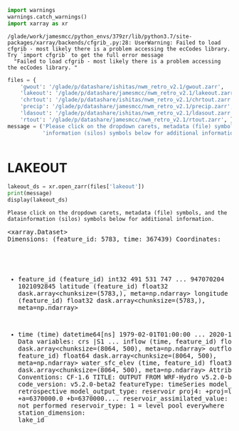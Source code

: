 ```python
import warnings
warnings.catch_warnings()
import xarray as xr
```

    /glade/work/jamesmcc/python_envs/379zr/lib/python3.7/site-packages/xarray/backends/cfgrib_.py:28: UserWarning: Failed to load cfgrib - most likely there is a problem accessing the ecCodes library. Try `import cfgrib` to get the full error message
      "Failed to load cfgrib - most likely there is a problem accessing the ecCodes library. "



```python
files = {
    'gwout': '/glade/p/datashare/ishitas/nwm_retro_v2.1/gwout.zarr',
    'lakeout': '/glade/p/datashare/jamesmcc/nwm_retro_v2.1/lakeout.zarr',
    'chrtout': '/glade/p/datashare/ishitas/nwm_retro_v2.1/chrtout.zarr',
    'precip': '/glade/p/datashare/jamesmcc/nwm_retro_v2.1/precip.zarr',
    'ldasout': '/glade/p/datashare/ishitas/nwm_retro_v2.1/ldasout.zarr',
    'rtout': '/glade/p/datashare/jamesmcc/nwm_retro_v2.1/rtout.zarr', }
message = ('Please click on the dropdown carets, metadata (file) symbols, and the data' 
           'information (silos) symbols below for additional information.')
```


```python

```

# LAKEOUT



```python
lakeout_ds = xr.open_zarr(files['lakeout'])
print(message)
display(lakeout_ds)
```

    Please click on the dropdown carets, metadata (file) symbols, and the datainformation (silos) symbols below for additional information.



<div><svg style="position: absolute; width: 0; height: 0; overflow: hidden">
<defs>
<symbol id="icon-database" viewBox="0 0 32 32">
<path d="M16 0c-8.837 0-16 2.239-16 5v4c0 2.761 7.163 5 16 5s16-2.239 16-5v-4c0-2.761-7.163-5-16-5z"></path>
<path d="M16 17c-8.837 0-16-2.239-16-5v6c0 2.761 7.163 5 16 5s16-2.239 16-5v-6c0 2.761-7.163 5-16 5z"></path>
<path d="M16 26c-8.837 0-16-2.239-16-5v6c0 2.761 7.163 5 16 5s16-2.239 16-5v-6c0 2.761-7.163 5-16 5z"></path>
</symbol>
<symbol id="icon-file-text2" viewBox="0 0 32 32">
<path d="M28.681 7.159c-0.694-0.947-1.662-2.053-2.724-3.116s-2.169-2.030-3.116-2.724c-1.612-1.182-2.393-1.319-2.841-1.319h-15.5c-1.378 0-2.5 1.121-2.5 2.5v27c0 1.378 1.122 2.5 2.5 2.5h23c1.378 0 2.5-1.122 2.5-2.5v-19.5c0-0.448-0.137-1.23-1.319-2.841zM24.543 5.457c0.959 0.959 1.712 1.825 2.268 2.543h-4.811v-4.811c0.718 0.556 1.584 1.309 2.543 2.268zM28 29.5c0 0.271-0.229 0.5-0.5 0.5h-23c-0.271 0-0.5-0.229-0.5-0.5v-27c0-0.271 0.229-0.5 0.5-0.5 0 0 15.499-0 15.5 0v7c0 0.552 0.448 1 1 1h7v19.5z"></path>
<path d="M23 26h-14c-0.552 0-1-0.448-1-1s0.448-1 1-1h14c0.552 0 1 0.448 1 1s-0.448 1-1 1z"></path>
<path d="M23 22h-14c-0.552 0-1-0.448-1-1s0.448-1 1-1h14c0.552 0 1 0.448 1 1s-0.448 1-1 1z"></path>
<path d="M23 18h-14c-0.552 0-1-0.448-1-1s0.448-1 1-1h14c0.552 0 1 0.448 1 1s-0.448 1-1 1z"></path>
</symbol>
</defs>
</svg>
<style>/* CSS stylesheet for displaying xarray objects in jupyterlab.
 *
 */

:root {
  --xr-font-color0: var(--jp-content-font-color0, rgba(0, 0, 0, 1));
  --xr-font-color2: var(--jp-content-font-color2, rgba(0, 0, 0, 0.54));
  --xr-font-color3: var(--jp-content-font-color3, rgba(0, 0, 0, 0.38));
  --xr-border-color: var(--jp-border-color2, #e0e0e0);
  --xr-disabled-color: var(--jp-layout-color3, #bdbdbd);
  --xr-background-color: var(--jp-layout-color0, white);
  --xr-background-color-row-even: var(--jp-layout-color1, white);
  --xr-background-color-row-odd: var(--jp-layout-color2, #eeeeee);
}

html[theme=dark],
body.vscode-dark {
  --xr-font-color0: rgba(255, 255, 255, 1);
  --xr-font-color2: rgba(255, 255, 255, 0.54);
  --xr-font-color3: rgba(255, 255, 255, 0.38);
  --xr-border-color: #1F1F1F;
  --xr-disabled-color: #515151;
  --xr-background-color: #111111;
  --xr-background-color-row-even: #111111;
  --xr-background-color-row-odd: #313131;
}

.xr-wrap {
  display: block;
  min-width: 300px;
  max-width: 700px;
}

.xr-text-repr-fallback {
  /* fallback to plain text repr when CSS is not injected (untrusted notebook) */
  display: none;
}

.xr-header {
  padding-top: 6px;
  padding-bottom: 6px;
  margin-bottom: 4px;
  border-bottom: solid 1px var(--xr-border-color);
}

.xr-header > div,
.xr-header > ul {
  display: inline;
  margin-top: 0;
  margin-bottom: 0;
}

.xr-obj-type,
.xr-array-name {
  margin-left: 2px;
  margin-right: 10px;
}

.xr-obj-type {
  color: var(--xr-font-color2);
}

.xr-sections {
  padding-left: 0 !important;
  display: grid;
  grid-template-columns: 150px auto auto 1fr 20px 20px;
}

.xr-section-item {
  display: contents;
}

.xr-section-item input {
  display: none;
}

.xr-section-item input + label {
  color: var(--xr-disabled-color);
}

.xr-section-item input:enabled + label {
  cursor: pointer;
  color: var(--xr-font-color2);
}

.xr-section-item input:enabled + label:hover {
  color: var(--xr-font-color0);
}

.xr-section-summary {
  grid-column: 1;
  color: var(--xr-font-color2);
  font-weight: 500;
}

.xr-section-summary > span {
  display: inline-block;
  padding-left: 0.5em;
}

.xr-section-summary-in:disabled + label {
  color: var(--xr-font-color2);
}

.xr-section-summary-in + label:before {
  display: inline-block;
  content: '►';
  font-size: 11px;
  width: 15px;
  text-align: center;
}

.xr-section-summary-in:disabled + label:before {
  color: var(--xr-disabled-color);
}

.xr-section-summary-in:checked + label:before {
  content: '▼';
}

.xr-section-summary-in:checked + label > span {
  display: none;
}

.xr-section-summary,
.xr-section-inline-details {
  padding-top: 4px;
  padding-bottom: 4px;
}

.xr-section-inline-details {
  grid-column: 2 / -1;
}

.xr-section-details {
  display: none;
  grid-column: 1 / -1;
  margin-bottom: 5px;
}

.xr-section-summary-in:checked ~ .xr-section-details {
  display: contents;
}

.xr-array-wrap {
  grid-column: 1 / -1;
  display: grid;
  grid-template-columns: 20px auto;
}

.xr-array-wrap > label {
  grid-column: 1;
  vertical-align: top;
}

.xr-preview {
  color: var(--xr-font-color3);
}

.xr-array-preview,
.xr-array-data {
  padding: 0 5px !important;
  grid-column: 2;
}

.xr-array-data,
.xr-array-in:checked ~ .xr-array-preview {
  display: none;
}

.xr-array-in:checked ~ .xr-array-data,
.xr-array-preview {
  display: inline-block;
}

.xr-dim-list {
  display: inline-block !important;
  list-style: none;
  padding: 0 !important;
  margin: 0;
}

.xr-dim-list li {
  display: inline-block;
  padding: 0;
  margin: 0;
}

.xr-dim-list:before {
  content: '(';
}

.xr-dim-list:after {
  content: ')';
}

.xr-dim-list li:not(:last-child):after {
  content: ',';
  padding-right: 5px;
}

.xr-has-index {
  font-weight: bold;
}

.xr-var-list,
.xr-var-item {
  display: contents;
}

.xr-var-item > div,
.xr-var-item label,
.xr-var-item > .xr-var-name span {
  background-color: var(--xr-background-color-row-even);
  margin-bottom: 0;
}

.xr-var-item > .xr-var-name:hover span {
  padding-right: 5px;
}

.xr-var-list > li:nth-child(odd) > div,
.xr-var-list > li:nth-child(odd) > label,
.xr-var-list > li:nth-child(odd) > .xr-var-name span {
  background-color: var(--xr-background-color-row-odd);
}

.xr-var-name {
  grid-column: 1;
}

.xr-var-dims {
  grid-column: 2;
}

.xr-var-dtype {
  grid-column: 3;
  text-align: right;
  color: var(--xr-font-color2);
}

.xr-var-preview {
  grid-column: 4;
}

.xr-var-name,
.xr-var-dims,
.xr-var-dtype,
.xr-preview,
.xr-attrs dt {
  white-space: nowrap;
  overflow: hidden;
  text-overflow: ellipsis;
  padding-right: 10px;
}

.xr-var-name:hover,
.xr-var-dims:hover,
.xr-var-dtype:hover,
.xr-attrs dt:hover {
  overflow: visible;
  width: auto;
  z-index: 1;
}

.xr-var-attrs,
.xr-var-data {
  display: none;
  background-color: var(--xr-background-color) !important;
  padding-bottom: 5px !important;
}

.xr-var-attrs-in:checked ~ .xr-var-attrs,
.xr-var-data-in:checked ~ .xr-var-data {
  display: block;
}

.xr-var-data > table {
  float: right;
}

.xr-var-name span,
.xr-var-data,
.xr-attrs {
  padding-left: 25px !important;
}

.xr-attrs,
.xr-var-attrs,
.xr-var-data {
  grid-column: 1 / -1;
}

dl.xr-attrs {
  padding: 0;
  margin: 0;
  display: grid;
  grid-template-columns: 125px auto;
}

.xr-attrs dt,
.xr-attrs dd {
  padding: 0;
  margin: 0;
  float: left;
  padding-right: 10px;
  width: auto;
}

.xr-attrs dt {
  font-weight: normal;
  grid-column: 1;
}

.xr-attrs dt:hover span {
  display: inline-block;
  background: var(--xr-background-color);
  padding-right: 10px;
}

.xr-attrs dd {
  grid-column: 2;
  white-space: pre-wrap;
  word-break: break-all;
}

.xr-icon-database,
.xr-icon-file-text2 {
  display: inline-block;
  vertical-align: middle;
  width: 1em;
  height: 1.5em !important;
  stroke-width: 0;
  stroke: currentColor;
  fill: currentColor;
}
</style><pre class='xr-text-repr-fallback'>&lt;xarray.Dataset&gt;
Dimensions:         (feature_id: 5783, time: 367439)
Coordinates:
  * feature_id      (feature_id) int32 491 531 747 ... 947070204 1021092845
    latitude        (feature_id) float32 dask.array&lt;chunksize=(5783,), meta=np.ndarray&gt;
    longitude       (feature_id) float32 dask.array&lt;chunksize=(5783,), meta=np.ndarray&gt;
  * time            (time) datetime64[ns] 1979-02-01T01:00:00 ... 2020-12-31T...
Data variables:
    crs             |S1 ...
    inflow          (time, feature_id) float64 dask.array&lt;chunksize=(8064, 500), meta=np.ndarray&gt;
    outflow         (time, feature_id) float64 dask.array&lt;chunksize=(8064, 500), meta=np.ndarray&gt;
    water_sfc_elev  (time, feature_id) float32 dask.array&lt;chunksize=(8064, 500), meta=np.ndarray&gt;
Attributes:
    Conventions:                  CF-1.6
    TITLE:                        OUTPUT FROM WRF-Hydro v5.2.0-beta2
    code_version:                 v5.2.0-beta2
    featureType:                  timeSeries
    model_configuration:          retrospective
    model_output_type:            reservoir
    proj4:                        +proj=lcc +units=m +a=6370000.0 +b=6370000....
    reservoir_assimilated_value:  Assimilation not performed
    reservoir_type:               1 = level pool everywhere
    station_dimension:            lake_id</pre><div class='xr-wrap' hidden><div class='xr-header'><div class='xr-obj-type'>xarray.Dataset</div></div><ul class='xr-sections'><li class='xr-section-item'><input id='section-e7d19054-39a7-410b-9e62-5eac09826dbd' class='xr-section-summary-in' type='checkbox' disabled ><label for='section-e7d19054-39a7-410b-9e62-5eac09826dbd' class='xr-section-summary'  title='Expand/collapse section'>Dimensions:</label><div class='xr-section-inline-details'><ul class='xr-dim-list'><li><span class='xr-has-index'>feature_id</span>: 5783</li><li><span class='xr-has-index'>time</span>: 367439</li></ul></div><div class='xr-section-details'></div></li><li class='xr-section-item'><input id='section-71feaf83-deca-4e92-9e09-3f33d9270109' class='xr-section-summary-in' type='checkbox'  checked><label for='section-71feaf83-deca-4e92-9e09-3f33d9270109' class='xr-section-summary' >Coordinates: <span>(4)</span></label><div class='xr-section-inline-details'></div><div class='xr-section-details'><ul class='xr-var-list'><li class='xr-var-item'><div class='xr-var-name'><span class='xr-has-index'>feature_id</span></div><div class='xr-var-dims'>(feature_id)</div><div class='xr-var-dtype'>int32</div><div class='xr-var-preview xr-preview'>491 531 ... 947070204 1021092845</div><input id='attrs-b9e9d5e3-0233-41b9-8402-da978e46bf7f' class='xr-var-attrs-in' type='checkbox' ><label for='attrs-b9e9d5e3-0233-41b9-8402-da978e46bf7f' title='Show/Hide attributes'><svg class='icon xr-icon-file-text2'><use xlink:href='#icon-file-text2'></use></svg></label><input id='data-024fd90b-ce56-4db1-a654-186df1262cbb' class='xr-var-data-in' type='checkbox'><label for='data-024fd90b-ce56-4db1-a654-186df1262cbb' title='Show/Hide data repr'><svg class='icon xr-icon-database'><use xlink:href='#icon-database'></use></svg></label><div class='xr-var-attrs'><dl class='xr-attrs'><dt><span>cf_role :</span></dt><dd>timeseries_id</dd><dt><span>comment :</span></dt><dd>ComID from NHDPlusV2 waterbody layer</dd><dt><span>long_name :</span></dt><dd>Lake ComID</dd></dl></div><div class='xr-var-data'><pre>array([       491,        531,        747, ...,  947070203,  947070204,
       1021092845], dtype=int32)</pre></div></li><li class='xr-var-item'><div class='xr-var-name'><span>latitude</span></div><div class='xr-var-dims'>(feature_id)</div><div class='xr-var-dtype'>float32</div><div class='xr-var-preview xr-preview'>dask.array&lt;chunksize=(5783,), meta=np.ndarray&gt;</div><input id='attrs-cacf68c3-c926-40d7-a8ef-ebed91599a5f' class='xr-var-attrs-in' type='checkbox' ><label for='attrs-cacf68c3-c926-40d7-a8ef-ebed91599a5f' title='Show/Hide attributes'><svg class='icon xr-icon-file-text2'><use xlink:href='#icon-file-text2'></use></svg></label><input id='data-c786f829-a8b4-466c-898b-e738bb8a08da' class='xr-var-data-in' type='checkbox'><label for='data-c786f829-a8b4-466c-898b-e738bb8a08da' title='Show/Hide data repr'><svg class='icon xr-icon-database'><use xlink:href='#icon-database'></use></svg></label><div class='xr-var-attrs'><dl class='xr-attrs'><dt><span>long_name :</span></dt><dd>Lake latitude</dd><dt><span>standard_name :</span></dt><dd>latitude</dd><dt><span>units :</span></dt><dd>degrees_north</dd></dl></div><div class='xr-var-data'><table>
    <tr>
        <td>
            <table>
                <thead>
                    <tr>
                        <td> </td>
                        <th> Array </th>
                        <th> Chunk </th>
                    </tr>
                </thead>
                <tbody>

                    <tr>
                        <th> Bytes </th>
                        <td> 22.59 kiB </td>
                        <td> 22.59 kiB </td>
                    </tr>

                    <tr>
                        <th> Shape </th>
                        <td> (5783,) </td>
                        <td> (5783,) </td>
                    </tr>
                    <tr>
                        <th> Count </th>
                        <td> 2 Tasks </td>
                        <td> 1 Chunks </td>
                    </tr>
                    <tr>
                    <th> Type </th>
                    <td> float32 </td>
                    <td> numpy.ndarray </td>
                    </tr>
                </tbody>
            </table>
        </td>
        <td>
        <svg width="170" height="75" style="stroke:rgb(0,0,0);stroke-width:1" >

  <!-- Horizontal lines -->
  <line x1="0" y1="0" x2="120" y2="0" style="stroke-width:2" />
  <line x1="0" y1="25" x2="120" y2="25" style="stroke-width:2" />

  <!-- Vertical lines -->
  <line x1="0" y1="0" x2="0" y2="25" style="stroke-width:2" />
  <line x1="120" y1="0" x2="120" y2="25" style="stroke-width:2" />

  <!-- Colored Rectangle -->
  <polygon points="0.0,0.0 120.0,0.0 120.0,25.412616514582485 0.0,25.412616514582485" style="fill:#ECB172A0;stroke-width:0"/>

  <!-- Text -->
  <text x="60.000000" y="45.412617" font-size="1.0rem" font-weight="100" text-anchor="middle" >5783</text>
  <text x="140.000000" y="12.706308" font-size="1.0rem" font-weight="100" text-anchor="middle" transform="rotate(0,140.000000,12.706308)">1</text>
</svg>
        </td>
    </tr>
</table></div></li><li class='xr-var-item'><div class='xr-var-name'><span>longitude</span></div><div class='xr-var-dims'>(feature_id)</div><div class='xr-var-dtype'>float32</div><div class='xr-var-preview xr-preview'>dask.array&lt;chunksize=(5783,), meta=np.ndarray&gt;</div><input id='attrs-735ab436-de3b-464c-b4a4-53910ce0e930' class='xr-var-attrs-in' type='checkbox' ><label for='attrs-735ab436-de3b-464c-b4a4-53910ce0e930' title='Show/Hide attributes'><svg class='icon xr-icon-file-text2'><use xlink:href='#icon-file-text2'></use></svg></label><input id='data-234e2423-4bd0-4e37-abbf-af1f602c6eaf' class='xr-var-data-in' type='checkbox'><label for='data-234e2423-4bd0-4e37-abbf-af1f602c6eaf' title='Show/Hide data repr'><svg class='icon xr-icon-database'><use xlink:href='#icon-database'></use></svg></label><div class='xr-var-attrs'><dl class='xr-attrs'><dt><span>long_name :</span></dt><dd>Lake longitude</dd><dt><span>standard_name :</span></dt><dd>longitude</dd><dt><span>units :</span></dt><dd>degrees_east</dd></dl></div><div class='xr-var-data'><table>
    <tr>
        <td>
            <table>
                <thead>
                    <tr>
                        <td> </td>
                        <th> Array </th>
                        <th> Chunk </th>
                    </tr>
                </thead>
                <tbody>

                    <tr>
                        <th> Bytes </th>
                        <td> 22.59 kiB </td>
                        <td> 22.59 kiB </td>
                    </tr>

                    <tr>
                        <th> Shape </th>
                        <td> (5783,) </td>
                        <td> (5783,) </td>
                    </tr>
                    <tr>
                        <th> Count </th>
                        <td> 2 Tasks </td>
                        <td> 1 Chunks </td>
                    </tr>
                    <tr>
                    <th> Type </th>
                    <td> float32 </td>
                    <td> numpy.ndarray </td>
                    </tr>
                </tbody>
            </table>
        </td>
        <td>
        <svg width="170" height="75" style="stroke:rgb(0,0,0);stroke-width:1" >

  <!-- Horizontal lines -->
  <line x1="0" y1="0" x2="120" y2="0" style="stroke-width:2" />
  <line x1="0" y1="25" x2="120" y2="25" style="stroke-width:2" />

  <!-- Vertical lines -->
  <line x1="0" y1="0" x2="0" y2="25" style="stroke-width:2" />
  <line x1="120" y1="0" x2="120" y2="25" style="stroke-width:2" />

  <!-- Colored Rectangle -->
  <polygon points="0.0,0.0 120.0,0.0 120.0,25.412616514582485 0.0,25.412616514582485" style="fill:#ECB172A0;stroke-width:0"/>

  <!-- Text -->
  <text x="60.000000" y="45.412617" font-size="1.0rem" font-weight="100" text-anchor="middle" >5783</text>
  <text x="140.000000" y="12.706308" font-size="1.0rem" font-weight="100" text-anchor="middle" transform="rotate(0,140.000000,12.706308)">1</text>
</svg>
        </td>
    </tr>
</table></div></li><li class='xr-var-item'><div class='xr-var-name'><span class='xr-has-index'>time</span></div><div class='xr-var-dims'>(time)</div><div class='xr-var-dtype'>datetime64[ns]</div><div class='xr-var-preview xr-preview'>1979-02-01T01:00:00 ... 2020-12-...</div><input id='attrs-78e7d20c-f191-4403-b6ce-36999eeb90ca' class='xr-var-attrs-in' type='checkbox' ><label for='attrs-78e7d20c-f191-4403-b6ce-36999eeb90ca' title='Show/Hide attributes'><svg class='icon xr-icon-file-text2'><use xlink:href='#icon-file-text2'></use></svg></label><input id='data-bb0f5415-774b-42ef-b71c-8909640ec358' class='xr-var-data-in' type='checkbox'><label for='data-bb0f5415-774b-42ef-b71c-8909640ec358' title='Show/Hide data repr'><svg class='icon xr-icon-database'><use xlink:href='#icon-database'></use></svg></label><div class='xr-var-attrs'><dl class='xr-attrs'><dt><span>long_name :</span></dt><dd>valid output time</dd><dt><span>standard_name :</span></dt><dd>time</dd><dt><span>valid_max :</span></dt><dd>4862880</dd><dt><span>valid_min :</span></dt><dd>4777980</dd></dl></div><div class='xr-var-data'><pre>array([&#x27;1979-02-01T01:00:00.000000000&#x27;, &#x27;1979-02-01T02:00:00.000000000&#x27;,
       &#x27;1979-02-01T03:00:00.000000000&#x27;, ..., &#x27;2020-12-31T21:00:00.000000000&#x27;,
       &#x27;2020-12-31T22:00:00.000000000&#x27;, &#x27;2020-12-31T23:00:00.000000000&#x27;],
      dtype=&#x27;datetime64[ns]&#x27;)</pre></div></li></ul></div></li><li class='xr-section-item'><input id='section-45120542-ce0d-4ecb-a78c-d72e7296a55c' class='xr-section-summary-in' type='checkbox'  checked><label for='section-45120542-ce0d-4ecb-a78c-d72e7296a55c' class='xr-section-summary' >Data variables: <span>(4)</span></label><div class='xr-section-inline-details'></div><div class='xr-section-details'><ul class='xr-var-list'><li class='xr-var-item'><div class='xr-var-name'><span>crs</span></div><div class='xr-var-dims'>()</div><div class='xr-var-dtype'>|S1</div><div class='xr-var-preview xr-preview'>...</div><input id='attrs-31db4c6f-30d6-48ed-895e-3f8dd24d67cc' class='xr-var-attrs-in' type='checkbox' ><label for='attrs-31db4c6f-30d6-48ed-895e-3f8dd24d67cc' title='Show/Hide attributes'><svg class='icon xr-icon-file-text2'><use xlink:href='#icon-file-text2'></use></svg></label><input id='data-0373539d-5e12-4f70-8e31-eb258e06278d' class='xr-var-data-in' type='checkbox'><label for='data-0373539d-5e12-4f70-8e31-eb258e06278d' title='Show/Hide data repr'><svg class='icon xr-icon-database'><use xlink:href='#icon-database'></use></svg></label><div class='xr-var-attrs'><dl class='xr-attrs'><dt><span>_CoordinateAxes :</span></dt><dd>latitude longitude</dd><dt><span>esri_pe_string :</span></dt><dd>GEOGCS[&quot;GCS_WGS_1984&quot;,DATUM[&quot;D_WGS_1984&quot;,SPHEROID[&quot;WGS_1984&quot;,6378137.0,298.257223563]],PRIMEM[&quot;Greenwich&quot;,0.0],UNIT[&quot;Degree&quot;,0.0174532925199433]];-400 -400 1000000000;-100000 10000;-100000 10000;8.98315284119521E-09;0.001;0.001;IsHighPrecision</dd><dt><span>grid_mapping_name :</span></dt><dd>latitude longitude</dd><dt><span>inverse_flattening :</span></dt><dd>298.2572326660156</dd><dt><span>long_name :</span></dt><dd>CRS definition</dd><dt><span>longitude_of_prime_meridian :</span></dt><dd>0.0</dd><dt><span>semi_major_axis :</span></dt><dd>6378137.0</dd><dt><span>semi_minor_axis :</span></dt><dd>6356752.5</dd><dt><span>spatial_ref :</span></dt><dd>GEOGCS[&quot;GCS_WGS_1984&quot;,DATUM[&quot;D_WGS_1984&quot;,SPHEROID[&quot;WGS_1984&quot;,6378137.0,298.257223563]],PRIMEM[&quot;Greenwich&quot;,0.0],UNIT[&quot;Degree&quot;,0.0174532925199433]];-400 -400 1000000000;-100000 10000;-100000 10000;8.98315284119521E-09;0.001;0.001;IsHighPrecision</dd><dt><span>transform_name :</span></dt><dd>latitude longitude</dd></dl></div><div class='xr-var-data'><pre>array(b&#x27;&#x27;, dtype=&#x27;|S1&#x27;)</pre></div></li><li class='xr-var-item'><div class='xr-var-name'><span>inflow</span></div><div class='xr-var-dims'>(time, feature_id)</div><div class='xr-var-dtype'>float64</div><div class='xr-var-preview xr-preview'>dask.array&lt;chunksize=(8064, 500), meta=np.ndarray&gt;</div><input id='attrs-5158844b-0237-4012-887d-ee553781ef15' class='xr-var-attrs-in' type='checkbox' ><label for='attrs-5158844b-0237-4012-887d-ee553781ef15' title='Show/Hide attributes'><svg class='icon xr-icon-file-text2'><use xlink:href='#icon-file-text2'></use></svg></label><input id='data-04110fea-77b0-4fa5-ade6-e62e73ba3db4' class='xr-var-data-in' type='checkbox'><label for='data-04110fea-77b0-4fa5-ade6-e62e73ba3db4' title='Show/Hide data repr'><svg class='icon xr-icon-database'><use xlink:href='#icon-database'></use></svg></label><div class='xr-var-attrs'><dl class='xr-attrs'><dt><span>grid_mapping :</span></dt><dd>crs</dd><dt><span>long_name :</span></dt><dd>Lake Inflow</dd><dt><span>units :</span></dt><dd>m3 s-1</dd></dl></div><div class='xr-var-data'><table>
    <tr>
        <td>
            <table>
                <thead>
                    <tr>
                        <td> </td>
                        <th> Array </th>
                        <th> Chunk </th>
                    </tr>
                </thead>
                <tbody>

                    <tr>
                        <th> Bytes </th>
                        <td> 15.83 GiB </td>
                        <td> 30.76 MiB </td>
                    </tr>

                    <tr>
                        <th> Shape </th>
                        <td> (367439, 5783) </td>
                        <td> (8064, 500) </td>
                    </tr>
                    <tr>
                        <th> Count </th>
                        <td> 553 Tasks </td>
                        <td> 552 Chunks </td>
                    </tr>
                    <tr>
                    <th> Type </th>
                    <td> float64 </td>
                    <td> numpy.ndarray </td>
                    </tr>
                </tbody>
            </table>
        </td>
        <td>
        <svg width="77" height="170" style="stroke:rgb(0,0,0);stroke-width:1" >

  <!-- Horizontal lines -->
  <line x1="0" y1="0" x2="27" y2="0" style="stroke-width:2" />
  <line x1="0" y1="5" x2="27" y2="5" />
  <line x1="0" y1="10" x2="27" y2="10" />
  <line x1="0" y1="18" x2="27" y2="18" />
  <line x1="0" y1="23" x2="27" y2="23" />
  <line x1="0" y1="31" x2="27" y2="31" />
  <line x1="0" y1="36" x2="27" y2="36" />
  <line x1="0" y1="42" x2="27" y2="42" />
  <line x1="0" y1="50" x2="27" y2="50" />
  <line x1="0" y1="55" x2="27" y2="55" />
  <line x1="0" y1="63" x2="27" y2="63" />
  <line x1="0" y1="68" x2="27" y2="68" />
  <line x1="0" y1="76" x2="27" y2="76" />
  <line x1="0" y1="81" x2="27" y2="81" />
  <line x1="0" y1="86" x2="27" y2="86" />
  <line x1="0" y1="94" x2="27" y2="94" />
  <line x1="0" y1="100" x2="27" y2="100" />
  <line x1="0" y1="107" x2="27" y2="107" />
  <line x1="0" y1="113" x2="27" y2="113" />
  <line x1="0" y1="120" x2="27" y2="120" style="stroke-width:2" />

  <!-- Vertical lines -->
  <line x1="0" y1="0" x2="0" y2="120" style="stroke-width:2" />
  <line x1="2" y1="0" x2="2" y2="120" />
  <line x1="4" y1="0" x2="4" y2="120" />
  <line x1="7" y1="0" x2="7" y2="120" />
  <line x1="9" y1="0" x2="9" y2="120" />
  <line x1="11" y1="0" x2="11" y2="120" />
  <line x1="14" y1="0" x2="14" y2="120" />
  <line x1="16" y1="0" x2="16" y2="120" />
  <line x1="19" y1="0" x2="19" y2="120" />
  <line x1="21" y1="0" x2="21" y2="120" />
  <line x1="23" y1="0" x2="23" y2="120" />
  <line x1="26" y1="0" x2="26" y2="120" />
  <line x1="27" y1="0" x2="27" y2="120" style="stroke-width:2" />

  <!-- Colored Rectangle -->
  <polygon points="0.0,0.0 27.714173989998702,0.0 27.714173989998702,120.0 0.0,120.0" style="fill:#8B4903A0;stroke-width:0"/>

  <!-- Text -->
  <text x="13.857087" y="140.000000" font-size="1.0rem" font-weight="100" text-anchor="middle" >5783</text>
  <text x="47.714174" y="60.000000" font-size="1.0rem" font-weight="100" text-anchor="middle" transform="rotate(-90,47.714174,60.000000)">367439</text>
</svg>
        </td>
    </tr>
</table></div></li><li class='xr-var-item'><div class='xr-var-name'><span>outflow</span></div><div class='xr-var-dims'>(time, feature_id)</div><div class='xr-var-dtype'>float64</div><div class='xr-var-preview xr-preview'>dask.array&lt;chunksize=(8064, 500), meta=np.ndarray&gt;</div><input id='attrs-16c95ab5-7056-4a88-a6a1-fb4b44ff67c8' class='xr-var-attrs-in' type='checkbox' ><label for='attrs-16c95ab5-7056-4a88-a6a1-fb4b44ff67c8' title='Show/Hide attributes'><svg class='icon xr-icon-file-text2'><use xlink:href='#icon-file-text2'></use></svg></label><input id='data-1537841d-c123-4610-9e52-6749e3a02c02' class='xr-var-data-in' type='checkbox'><label for='data-1537841d-c123-4610-9e52-6749e3a02c02' title='Show/Hide data repr'><svg class='icon xr-icon-database'><use xlink:href='#icon-database'></use></svg></label><div class='xr-var-attrs'><dl class='xr-attrs'><dt><span>grid_mapping :</span></dt><dd>crs</dd><dt><span>long_name :</span></dt><dd>Lake Outflow</dd><dt><span>units :</span></dt><dd>m3 s-1</dd></dl></div><div class='xr-var-data'><table>
    <tr>
        <td>
            <table>
                <thead>
                    <tr>
                        <td> </td>
                        <th> Array </th>
                        <th> Chunk </th>
                    </tr>
                </thead>
                <tbody>

                    <tr>
                        <th> Bytes </th>
                        <td> 15.83 GiB </td>
                        <td> 30.76 MiB </td>
                    </tr>

                    <tr>
                        <th> Shape </th>
                        <td> (367439, 5783) </td>
                        <td> (8064, 500) </td>
                    </tr>
                    <tr>
                        <th> Count </th>
                        <td> 553 Tasks </td>
                        <td> 552 Chunks </td>
                    </tr>
                    <tr>
                    <th> Type </th>
                    <td> float64 </td>
                    <td> numpy.ndarray </td>
                    </tr>
                </tbody>
            </table>
        </td>
        <td>
        <svg width="77" height="170" style="stroke:rgb(0,0,0);stroke-width:1" >

  <!-- Horizontal lines -->
  <line x1="0" y1="0" x2="27" y2="0" style="stroke-width:2" />
  <line x1="0" y1="5" x2="27" y2="5" />
  <line x1="0" y1="10" x2="27" y2="10" />
  <line x1="0" y1="18" x2="27" y2="18" />
  <line x1="0" y1="23" x2="27" y2="23" />
  <line x1="0" y1="31" x2="27" y2="31" />
  <line x1="0" y1="36" x2="27" y2="36" />
  <line x1="0" y1="42" x2="27" y2="42" />
  <line x1="0" y1="50" x2="27" y2="50" />
  <line x1="0" y1="55" x2="27" y2="55" />
  <line x1="0" y1="63" x2="27" y2="63" />
  <line x1="0" y1="68" x2="27" y2="68" />
  <line x1="0" y1="76" x2="27" y2="76" />
  <line x1="0" y1="81" x2="27" y2="81" />
  <line x1="0" y1="86" x2="27" y2="86" />
  <line x1="0" y1="94" x2="27" y2="94" />
  <line x1="0" y1="100" x2="27" y2="100" />
  <line x1="0" y1="107" x2="27" y2="107" />
  <line x1="0" y1="113" x2="27" y2="113" />
  <line x1="0" y1="120" x2="27" y2="120" style="stroke-width:2" />

  <!-- Vertical lines -->
  <line x1="0" y1="0" x2="0" y2="120" style="stroke-width:2" />
  <line x1="2" y1="0" x2="2" y2="120" />
  <line x1="4" y1="0" x2="4" y2="120" />
  <line x1="7" y1="0" x2="7" y2="120" />
  <line x1="9" y1="0" x2="9" y2="120" />
  <line x1="11" y1="0" x2="11" y2="120" />
  <line x1="14" y1="0" x2="14" y2="120" />
  <line x1="16" y1="0" x2="16" y2="120" />
  <line x1="19" y1="0" x2="19" y2="120" />
  <line x1="21" y1="0" x2="21" y2="120" />
  <line x1="23" y1="0" x2="23" y2="120" />
  <line x1="26" y1="0" x2="26" y2="120" />
  <line x1="27" y1="0" x2="27" y2="120" style="stroke-width:2" />

  <!-- Colored Rectangle -->
  <polygon points="0.0,0.0 27.714173989998702,0.0 27.714173989998702,120.0 0.0,120.0" style="fill:#8B4903A0;stroke-width:0"/>

  <!-- Text -->
  <text x="13.857087" y="140.000000" font-size="1.0rem" font-weight="100" text-anchor="middle" >5783</text>
  <text x="47.714174" y="60.000000" font-size="1.0rem" font-weight="100" text-anchor="middle" transform="rotate(-90,47.714174,60.000000)">367439</text>
</svg>
        </td>
    </tr>
</table></div></li><li class='xr-var-item'><div class='xr-var-name'><span>water_sfc_elev</span></div><div class='xr-var-dims'>(time, feature_id)</div><div class='xr-var-dtype'>float32</div><div class='xr-var-preview xr-preview'>dask.array&lt;chunksize=(8064, 500), meta=np.ndarray&gt;</div><input id='attrs-6d1683e3-1484-42f5-bb67-40e61dd3e368' class='xr-var-attrs-in' type='checkbox' ><label for='attrs-6d1683e3-1484-42f5-bb67-40e61dd3e368' title='Show/Hide attributes'><svg class='icon xr-icon-file-text2'><use xlink:href='#icon-file-text2'></use></svg></label><input id='data-5b7b248e-1825-4592-849d-5720c5629fd7' class='xr-var-data-in' type='checkbox'><label for='data-5b7b248e-1825-4592-849d-5720c5629fd7' title='Show/Hide data repr'><svg class='icon xr-icon-database'><use xlink:href='#icon-database'></use></svg></label><div class='xr-var-attrs'><dl class='xr-attrs'><dt><span>comment :</span></dt><dd>If reservoir_type = 4, water_sfc_elev is invalid because this value corresponds only to level pool</dd><dt><span>long_name :</span></dt><dd>Water Surface Elevation</dd><dt><span>units :</span></dt><dd>m</dd></dl></div><div class='xr-var-data'><table>
    <tr>
        <td>
            <table>
                <thead>
                    <tr>
                        <td> </td>
                        <th> Array </th>
                        <th> Chunk </th>
                    </tr>
                </thead>
                <tbody>

                    <tr>
                        <th> Bytes </th>
                        <td> 7.92 GiB </td>
                        <td> 15.38 MiB </td>
                    </tr>

                    <tr>
                        <th> Shape </th>
                        <td> (367439, 5783) </td>
                        <td> (8064, 500) </td>
                    </tr>
                    <tr>
                        <th> Count </th>
                        <td> 553 Tasks </td>
                        <td> 552 Chunks </td>
                    </tr>
                    <tr>
                    <th> Type </th>
                    <td> float32 </td>
                    <td> numpy.ndarray </td>
                    </tr>
                </tbody>
            </table>
        </td>
        <td>
        <svg width="77" height="170" style="stroke:rgb(0,0,0);stroke-width:1" >

  <!-- Horizontal lines -->
  <line x1="0" y1="0" x2="27" y2="0" style="stroke-width:2" />
  <line x1="0" y1="5" x2="27" y2="5" />
  <line x1="0" y1="10" x2="27" y2="10" />
  <line x1="0" y1="18" x2="27" y2="18" />
  <line x1="0" y1="23" x2="27" y2="23" />
  <line x1="0" y1="31" x2="27" y2="31" />
  <line x1="0" y1="36" x2="27" y2="36" />
  <line x1="0" y1="42" x2="27" y2="42" />
  <line x1="0" y1="50" x2="27" y2="50" />
  <line x1="0" y1="55" x2="27" y2="55" />
  <line x1="0" y1="63" x2="27" y2="63" />
  <line x1="0" y1="68" x2="27" y2="68" />
  <line x1="0" y1="76" x2="27" y2="76" />
  <line x1="0" y1="81" x2="27" y2="81" />
  <line x1="0" y1="86" x2="27" y2="86" />
  <line x1="0" y1="94" x2="27" y2="94" />
  <line x1="0" y1="100" x2="27" y2="100" />
  <line x1="0" y1="107" x2="27" y2="107" />
  <line x1="0" y1="113" x2="27" y2="113" />
  <line x1="0" y1="120" x2="27" y2="120" style="stroke-width:2" />

  <!-- Vertical lines -->
  <line x1="0" y1="0" x2="0" y2="120" style="stroke-width:2" />
  <line x1="2" y1="0" x2="2" y2="120" />
  <line x1="4" y1="0" x2="4" y2="120" />
  <line x1="7" y1="0" x2="7" y2="120" />
  <line x1="9" y1="0" x2="9" y2="120" />
  <line x1="11" y1="0" x2="11" y2="120" />
  <line x1="14" y1="0" x2="14" y2="120" />
  <line x1="16" y1="0" x2="16" y2="120" />
  <line x1="19" y1="0" x2="19" y2="120" />
  <line x1="21" y1="0" x2="21" y2="120" />
  <line x1="23" y1="0" x2="23" y2="120" />
  <line x1="26" y1="0" x2="26" y2="120" />
  <line x1="27" y1="0" x2="27" y2="120" style="stroke-width:2" />

  <!-- Colored Rectangle -->
  <polygon points="0.0,0.0 27.714173989998702,0.0 27.714173989998702,120.0 0.0,120.0" style="fill:#8B4903A0;stroke-width:0"/>

  <!-- Text -->
  <text x="13.857087" y="140.000000" font-size="1.0rem" font-weight="100" text-anchor="middle" >5783</text>
  <text x="47.714174" y="60.000000" font-size="1.0rem" font-weight="100" text-anchor="middle" transform="rotate(-90,47.714174,60.000000)">367439</text>
</svg>
        </td>
    </tr>
</table></div></li></ul></div></li><li class='xr-section-item'><input id='section-b0bd6257-3927-4fd8-b5e4-39f8533a5621' class='xr-section-summary-in' type='checkbox'  ><label for='section-b0bd6257-3927-4fd8-b5e4-39f8533a5621' class='xr-section-summary' >Attributes: <span>(10)</span></label><div class='xr-section-inline-details'></div><div class='xr-section-details'><dl class='xr-attrs'><dt><span>Conventions :</span></dt><dd>CF-1.6</dd><dt><span>TITLE :</span></dt><dd>OUTPUT FROM WRF-Hydro v5.2.0-beta2</dd><dt><span>code_version :</span></dt><dd>v5.2.0-beta2</dd><dt><span>featureType :</span></dt><dd>timeSeries</dd><dt><span>model_configuration :</span></dt><dd>retrospective</dd><dt><span>model_output_type :</span></dt><dd>reservoir</dd><dt><span>proj4 :</span></dt><dd>+proj=lcc +units=m +a=6370000.0 +b=6370000.0 +lat_1=30.0 +lat_2=60.0 +lat_0=40.0 +lon_0=-97.0 +x_0=0 +y_0=0 +k_0=1.0 +nadgrids=@</dd><dt><span>reservoir_assimilated_value :</span></dt><dd>Assimilation not performed</dd><dt><span>reservoir_type :</span></dt><dd>1 = level pool everywhere</dd><dt><span>station_dimension :</span></dt><dd>lake_id</dd></dl></div></li></ul></div></div>


## GWOUT


```python
gwout_ds = xr.open_zarr(files['gwout'])
print(message)
display(gwout_ds)
```

    Please click on the dropdown carets, metadata (file) symbols, and the datainformation (silos) symbols below for additional information.



<div><svg style="position: absolute; width: 0; height: 0; overflow: hidden">
<defs>
<symbol id="icon-database" viewBox="0 0 32 32">
<path d="M16 0c-8.837 0-16 2.239-16 5v4c0 2.761 7.163 5 16 5s16-2.239 16-5v-4c0-2.761-7.163-5-16-5z"></path>
<path d="M16 17c-8.837 0-16-2.239-16-5v6c0 2.761 7.163 5 16 5s16-2.239 16-5v-6c0 2.761-7.163 5-16 5z"></path>
<path d="M16 26c-8.837 0-16-2.239-16-5v6c0 2.761 7.163 5 16 5s16-2.239 16-5v-6c0 2.761-7.163 5-16 5z"></path>
</symbol>
<symbol id="icon-file-text2" viewBox="0 0 32 32">
<path d="M28.681 7.159c-0.694-0.947-1.662-2.053-2.724-3.116s-2.169-2.030-3.116-2.724c-1.612-1.182-2.393-1.319-2.841-1.319h-15.5c-1.378 0-2.5 1.121-2.5 2.5v27c0 1.378 1.122 2.5 2.5 2.5h23c1.378 0 2.5-1.122 2.5-2.5v-19.5c0-0.448-0.137-1.23-1.319-2.841zM24.543 5.457c0.959 0.959 1.712 1.825 2.268 2.543h-4.811v-4.811c0.718 0.556 1.584 1.309 2.543 2.268zM28 29.5c0 0.271-0.229 0.5-0.5 0.5h-23c-0.271 0-0.5-0.229-0.5-0.5v-27c0-0.271 0.229-0.5 0.5-0.5 0 0 15.499-0 15.5 0v7c0 0.552 0.448 1 1 1h7v19.5z"></path>
<path d="M23 26h-14c-0.552 0-1-0.448-1-1s0.448-1 1-1h14c0.552 0 1 0.448 1 1s-0.448 1-1 1z"></path>
<path d="M23 22h-14c-0.552 0-1-0.448-1-1s0.448-1 1-1h14c0.552 0 1 0.448 1 1s-0.448 1-1 1z"></path>
<path d="M23 18h-14c-0.552 0-1-0.448-1-1s0.448-1 1-1h14c0.552 0 1 0.448 1 1s-0.448 1-1 1z"></path>
</symbol>
</defs>
</svg>
<style>/* CSS stylesheet for displaying xarray objects in jupyterlab.
 *
 */

:root {
  --xr-font-color0: var(--jp-content-font-color0, rgba(0, 0, 0, 1));
  --xr-font-color2: var(--jp-content-font-color2, rgba(0, 0, 0, 0.54));
  --xr-font-color3: var(--jp-content-font-color3, rgba(0, 0, 0, 0.38));
  --xr-border-color: var(--jp-border-color2, #e0e0e0);
  --xr-disabled-color: var(--jp-layout-color3, #bdbdbd);
  --xr-background-color: var(--jp-layout-color0, white);
  --xr-background-color-row-even: var(--jp-layout-color1, white);
  --xr-background-color-row-odd: var(--jp-layout-color2, #eeeeee);
}

html[theme=dark],
body.vscode-dark {
  --xr-font-color0: rgba(255, 255, 255, 1);
  --xr-font-color2: rgba(255, 255, 255, 0.54);
  --xr-font-color3: rgba(255, 255, 255, 0.38);
  --xr-border-color: #1F1F1F;
  --xr-disabled-color: #515151;
  --xr-background-color: #111111;
  --xr-background-color-row-even: #111111;
  --xr-background-color-row-odd: #313131;
}

.xr-wrap {
  display: block;
  min-width: 300px;
  max-width: 700px;
}

.xr-text-repr-fallback {
  /* fallback to plain text repr when CSS is not injected (untrusted notebook) */
  display: none;
}

.xr-header {
  padding-top: 6px;
  padding-bottom: 6px;
  margin-bottom: 4px;
  border-bottom: solid 1px var(--xr-border-color);
}

.xr-header > div,
.xr-header > ul {
  display: inline;
  margin-top: 0;
  margin-bottom: 0;
}

.xr-obj-type,
.xr-array-name {
  margin-left: 2px;
  margin-right: 10px;
}

.xr-obj-type {
  color: var(--xr-font-color2);
}

.xr-sections {
  padding-left: 0 !important;
  display: grid;
  grid-template-columns: 150px auto auto 1fr 20px 20px;
}

.xr-section-item {
  display: contents;
}

.xr-section-item input {
  display: none;
}

.xr-section-item input + label {
  color: var(--xr-disabled-color);
}

.xr-section-item input:enabled + label {
  cursor: pointer;
  color: var(--xr-font-color2);
}

.xr-section-item input:enabled + label:hover {
  color: var(--xr-font-color0);
}

.xr-section-summary {
  grid-column: 1;
  color: var(--xr-font-color2);
  font-weight: 500;
}

.xr-section-summary > span {
  display: inline-block;
  padding-left: 0.5em;
}

.xr-section-summary-in:disabled + label {
  color: var(--xr-font-color2);
}

.xr-section-summary-in + label:before {
  display: inline-block;
  content: '►';
  font-size: 11px;
  width: 15px;
  text-align: center;
}

.xr-section-summary-in:disabled + label:before {
  color: var(--xr-disabled-color);
}

.xr-section-summary-in:checked + label:before {
  content: '▼';
}

.xr-section-summary-in:checked + label > span {
  display: none;
}

.xr-section-summary,
.xr-section-inline-details {
  padding-top: 4px;
  padding-bottom: 4px;
}

.xr-section-inline-details {
  grid-column: 2 / -1;
}

.xr-section-details {
  display: none;
  grid-column: 1 / -1;
  margin-bottom: 5px;
}

.xr-section-summary-in:checked ~ .xr-section-details {
  display: contents;
}

.xr-array-wrap {
  grid-column: 1 / -1;
  display: grid;
  grid-template-columns: 20px auto;
}

.xr-array-wrap > label {
  grid-column: 1;
  vertical-align: top;
}

.xr-preview {
  color: var(--xr-font-color3);
}

.xr-array-preview,
.xr-array-data {
  padding: 0 5px !important;
  grid-column: 2;
}

.xr-array-data,
.xr-array-in:checked ~ .xr-array-preview {
  display: none;
}

.xr-array-in:checked ~ .xr-array-data,
.xr-array-preview {
  display: inline-block;
}

.xr-dim-list {
  display: inline-block !important;
  list-style: none;
  padding: 0 !important;
  margin: 0;
}

.xr-dim-list li {
  display: inline-block;
  padding: 0;
  margin: 0;
}

.xr-dim-list:before {
  content: '(';
}

.xr-dim-list:after {
  content: ')';
}

.xr-dim-list li:not(:last-child):after {
  content: ',';
  padding-right: 5px;
}

.xr-has-index {
  font-weight: bold;
}

.xr-var-list,
.xr-var-item {
  display: contents;
}

.xr-var-item > div,
.xr-var-item label,
.xr-var-item > .xr-var-name span {
  background-color: var(--xr-background-color-row-even);
  margin-bottom: 0;
}

.xr-var-item > .xr-var-name:hover span {
  padding-right: 5px;
}

.xr-var-list > li:nth-child(odd) > div,
.xr-var-list > li:nth-child(odd) > label,
.xr-var-list > li:nth-child(odd) > .xr-var-name span {
  background-color: var(--xr-background-color-row-odd);
}

.xr-var-name {
  grid-column: 1;
}

.xr-var-dims {
  grid-column: 2;
}

.xr-var-dtype {
  grid-column: 3;
  text-align: right;
  color: var(--xr-font-color2);
}

.xr-var-preview {
  grid-column: 4;
}

.xr-var-name,
.xr-var-dims,
.xr-var-dtype,
.xr-preview,
.xr-attrs dt {
  white-space: nowrap;
  overflow: hidden;
  text-overflow: ellipsis;
  padding-right: 10px;
}

.xr-var-name:hover,
.xr-var-dims:hover,
.xr-var-dtype:hover,
.xr-attrs dt:hover {
  overflow: visible;
  width: auto;
  z-index: 1;
}

.xr-var-attrs,
.xr-var-data {
  display: none;
  background-color: var(--xr-background-color) !important;
  padding-bottom: 5px !important;
}

.xr-var-attrs-in:checked ~ .xr-var-attrs,
.xr-var-data-in:checked ~ .xr-var-data {
  display: block;
}

.xr-var-data > table {
  float: right;
}

.xr-var-name span,
.xr-var-data,
.xr-attrs {
  padding-left: 25px !important;
}

.xr-attrs,
.xr-var-attrs,
.xr-var-data {
  grid-column: 1 / -1;
}

dl.xr-attrs {
  padding: 0;
  margin: 0;
  display: grid;
  grid-template-columns: 125px auto;
}

.xr-attrs dt,
.xr-attrs dd {
  padding: 0;
  margin: 0;
  float: left;
  padding-right: 10px;
  width: auto;
}

.xr-attrs dt {
  font-weight: normal;
  grid-column: 1;
}

.xr-attrs dt:hover span {
  display: inline-block;
  background: var(--xr-background-color);
  padding-right: 10px;
}

.xr-attrs dd {
  grid-column: 2;
  white-space: pre-wrap;
  word-break: break-all;
}

.xr-icon-database,
.xr-icon-file-text2 {
  display: inline-block;
  vertical-align: middle;
  width: 1em;
  height: 1.5em !important;
  stroke-width: 0;
  stroke: currentColor;
  fill: currentColor;
}
</style><pre class='xr-text-repr-fallback'>&lt;xarray.Dataset&gt;
Dimensions:     (time: 367439, feature_id: 2776738)
Coordinates:
  * feature_id  (feature_id) int32 6635572 6635590 6635598 ... 25293410 15450136
  * time        (time) datetime64[ns] 1979-02-01T01:00:00 ... 2020-12-31T23:0...
Data variables:
    depth       (time, feature_id) float64 dask.array&lt;chunksize=(672, 30000), meta=np.ndarray&gt;
    inflow      (time, feature_id) float64 dask.array&lt;chunksize=(672, 30000), meta=np.ndarray&gt;
    outflow     (time, feature_id) float64 dask.array&lt;chunksize=(672, 30000), meta=np.ndarray&gt;
Attributes:
    Conventions:          CF-1.6
    TITLE:                OUTPUT FROM WRF-Hydro v5.2.0-beta2
    code_version:         v5.2.0-beta2
    featureType:          timeSeries
    model_configuration:  retrospective
    model_output_type:    groundwater_rt
    station_dimension:    gw_id</pre><div class='xr-wrap' hidden><div class='xr-header'><div class='xr-obj-type'>xarray.Dataset</div></div><ul class='xr-sections'><li class='xr-section-item'><input id='section-156d63d7-95f1-4b12-b188-e6b4a2775684' class='xr-section-summary-in' type='checkbox' disabled ><label for='section-156d63d7-95f1-4b12-b188-e6b4a2775684' class='xr-section-summary'  title='Expand/collapse section'>Dimensions:</label><div class='xr-section-inline-details'><ul class='xr-dim-list'><li><span class='xr-has-index'>time</span>: 367439</li><li><span class='xr-has-index'>feature_id</span>: 2776738</li></ul></div><div class='xr-section-details'></div></li><li class='xr-section-item'><input id='section-78ffd1aa-e7de-4514-9884-08ba985a38d5' class='xr-section-summary-in' type='checkbox'  checked><label for='section-78ffd1aa-e7de-4514-9884-08ba985a38d5' class='xr-section-summary' >Coordinates: <span>(2)</span></label><div class='xr-section-inline-details'></div><div class='xr-section-details'><ul class='xr-var-list'><li class='xr-var-item'><div class='xr-var-name'><span class='xr-has-index'>feature_id</span></div><div class='xr-var-dims'>(feature_id)</div><div class='xr-var-dtype'>int32</div><div class='xr-var-preview xr-preview'>6635572 6635590 ... 15450136</div><input id='attrs-15c77178-beb0-4980-a50f-9f6b15df852f' class='xr-var-attrs-in' type='checkbox' ><label for='attrs-15c77178-beb0-4980-a50f-9f6b15df852f' title='Show/Hide attributes'><svg class='icon xr-icon-file-text2'><use xlink:href='#icon-file-text2'></use></svg></label><input id='data-2c57a510-932f-41b5-8b3f-1fbfd8d405f9' class='xr-var-data-in' type='checkbox'><label for='data-2c57a510-932f-41b5-8b3f-1fbfd8d405f9' title='Show/Hide data repr'><svg class='icon xr-icon-database'><use xlink:href='#icon-database'></use></svg></label><div class='xr-var-attrs'><dl class='xr-attrs'><dt><span>cf_role :</span></dt><dd>timeseries_id</dd><dt><span>comment :</span></dt><dd>Groundwater Bucket ID</dd><dt><span>long_name :</span></dt><dd>Groundwater Bucket ID</dd></dl></div><div class='xr-var-data'><pre>array([ 6635572,  6635590,  6635598, ..., 15448486, 25293410, 15450136],
      dtype=int32)</pre></div></li><li class='xr-var-item'><div class='xr-var-name'><span class='xr-has-index'>time</span></div><div class='xr-var-dims'>(time)</div><div class='xr-var-dtype'>datetime64[ns]</div><div class='xr-var-preview xr-preview'>1979-02-01T01:00:00 ... 2020-12-...</div><input id='attrs-ac3b020c-5fe2-4fd5-b3a0-eec8b6e5fc58' class='xr-var-attrs-in' type='checkbox' ><label for='attrs-ac3b020c-5fe2-4fd5-b3a0-eec8b6e5fc58' title='Show/Hide attributes'><svg class='icon xr-icon-file-text2'><use xlink:href='#icon-file-text2'></use></svg></label><input id='data-4018842b-2e9b-45ae-9aa0-de1100fec245' class='xr-var-data-in' type='checkbox'><label for='data-4018842b-2e9b-45ae-9aa0-de1100fec245' title='Show/Hide data repr'><svg class='icon xr-icon-database'><use xlink:href='#icon-database'></use></svg></label><div class='xr-var-attrs'><dl class='xr-attrs'><dt><span>long_name :</span></dt><dd>valid output time</dd><dt><span>standard_name :</span></dt><dd>time</dd><dt><span>valid_max :</span></dt><dd>4862880</dd><dt><span>valid_min :</span></dt><dd>4777980</dd></dl></div><div class='xr-var-data'><pre>array([&#x27;1979-02-01T01:00:00.000000000&#x27;, &#x27;1979-02-01T02:00:00.000000000&#x27;,
       &#x27;1979-02-01T03:00:00.000000000&#x27;, ..., &#x27;2020-12-31T21:00:00.000000000&#x27;,
       &#x27;2020-12-31T22:00:00.000000000&#x27;, &#x27;2020-12-31T23:00:00.000000000&#x27;],
      dtype=&#x27;datetime64[ns]&#x27;)</pre></div></li></ul></div></li><li class='xr-section-item'><input id='section-2e46e076-482f-4eec-835b-5263be574d68' class='xr-section-summary-in' type='checkbox'  checked><label for='section-2e46e076-482f-4eec-835b-5263be574d68' class='xr-section-summary' >Data variables: <span>(3)</span></label><div class='xr-section-inline-details'></div><div class='xr-section-details'><ul class='xr-var-list'><li class='xr-var-item'><div class='xr-var-name'><span>depth</span></div><div class='xr-var-dims'>(time, feature_id)</div><div class='xr-var-dtype'>float64</div><div class='xr-var-preview xr-preview'>dask.array&lt;chunksize=(672, 30000), meta=np.ndarray&gt;</div><input id='attrs-bc626830-4044-466f-8b66-20b254b1d458' class='xr-var-attrs-in' type='checkbox' ><label for='attrs-bc626830-4044-466f-8b66-20b254b1d458' title='Show/Hide attributes'><svg class='icon xr-icon-file-text2'><use xlink:href='#icon-file-text2'></use></svg></label><input id='data-2a33c15e-99cf-48fb-80ae-08b1b2310218' class='xr-var-data-in' type='checkbox'><label for='data-2a33c15e-99cf-48fb-80ae-08b1b2310218' title='Show/Hide data repr'><svg class='icon xr-icon-database'><use xlink:href='#icon-database'></use></svg></label><div class='xr-var-attrs'><dl class='xr-attrs'><dt><span>long_name :</span></dt><dd>Bucket Depth</dd><dt><span>units :</span></dt><dd>mm</dd></dl></div><div class='xr-var-data'><table>
    <tr>
        <td>
            <table>
                <thead>
                    <tr>
                        <td> </td>
                        <th> Array </th>
                        <th> Chunk </th>
                    </tr>
                </thead>
                <tbody>

                    <tr>
                        <th> Bytes </th>
                        <td> 7.42 TiB </td>
                        <td> 153.81 MiB </td>
                    </tr>

                    <tr>
                        <th> Shape </th>
                        <td> (367439, 2776738) </td>
                        <td> (672, 30000) </td>
                    </tr>
                    <tr>
                        <th> Count </th>
                        <td> 50872 Tasks </td>
                        <td> 50871 Chunks </td>
                    </tr>
                    <tr>
                    <th> Type </th>
                    <td> float64 </td>
                    <td> numpy.ndarray </td>
                    </tr>
                </tbody>
            </table>
        </td>
        <td>
        <svg width="170" height="90" style="stroke:rgb(0,0,0);stroke-width:1" >

  <!-- Horizontal lines -->
  <line x1="0" y1="0" x2="120" y2="0" style="stroke-width:2" />
  <line x1="0" y1="2" x2="120" y2="2" />
  <line x1="0" y1="4" x2="120" y2="4" />
  <line x1="0" y1="6" x2="120" y2="6" />
  <line x1="0" y1="8" x2="120" y2="8" />
  <line x1="0" y1="10" x2="120" y2="10" />
  <line x1="0" y1="12" x2="120" y2="12" />
  <line x1="0" y1="14" x2="120" y2="14" />
  <line x1="0" y1="16" x2="120" y2="16" />
  <line x1="0" y1="18" x2="120" y2="18" />
  <line x1="0" y1="21" x2="120" y2="21" />
  <line x1="0" y1="23" x2="120" y2="23" />
  <line x1="0" y1="25" x2="120" y2="25" />
  <line x1="0" y1="27" x2="120" y2="27" />
  <line x1="0" y1="29" x2="120" y2="29" />
  <line x1="0" y1="31" x2="120" y2="31" />
  <line x1="0" y1="33" x2="120" y2="33" />
  <line x1="0" y1="35" x2="120" y2="35" />
  <line x1="0" y1="37" x2="120" y2="37" />
  <line x1="0" y1="40" x2="120" y2="40" style="stroke-width:2" />

  <!-- Vertical lines -->
  <line x1="0" y1="0" x2="0" y2="40" style="stroke-width:2" />
  <line x1="5" y1="0" x2="5" y2="40" />
  <line x1="11" y1="0" x2="11" y2="40" />
  <line x1="18" y1="0" x2="18" y2="40" />
  <line x1="24" y1="0" x2="24" y2="40" />
  <line x1="31" y1="0" x2="31" y2="40" />
  <line x1="37" y1="0" x2="37" y2="40" />
  <line x1="44" y1="0" x2="44" y2="40" />
  <line x1="50" y1="0" x2="50" y2="40" />
  <line x1="57" y1="0" x2="57" y2="40" />
  <line x1="62" y1="0" x2="62" y2="40" />
  <line x1="68" y1="0" x2="68" y2="40" />
  <line x1="75" y1="0" x2="75" y2="40" />
  <line x1="81" y1="0" x2="81" y2="40" />
  <line x1="88" y1="0" x2="88" y2="40" />
  <line x1="94" y1="0" x2="94" y2="40" />
  <line x1="101" y1="0" x2="101" y2="40" />
  <line x1="107" y1="0" x2="107" y2="40" />
  <line x1="114" y1="0" x2="114" y2="40" />
  <line x1="120" y1="0" x2="120" y2="40" style="stroke-width:2" />

  <!-- Colored Rectangle -->
  <polygon points="0.0,0.0 120.0,0.0 120.0,40.085781428943086 0.0,40.085781428943086" style="fill:#8B4903A0;stroke-width:0"/>

  <!-- Text -->
  <text x="60.000000" y="60.085781" font-size="1.0rem" font-weight="100" text-anchor="middle" >2776738</text>
  <text x="140.000000" y="20.042891" font-size="1.0rem" font-weight="100" text-anchor="middle" transform="rotate(-90,140.000000,20.042891)">367439</text>
</svg>
        </td>
    </tr>
</table></div></li><li class='xr-var-item'><div class='xr-var-name'><span>inflow</span></div><div class='xr-var-dims'>(time, feature_id)</div><div class='xr-var-dtype'>float64</div><div class='xr-var-preview xr-preview'>dask.array&lt;chunksize=(672, 30000), meta=np.ndarray&gt;</div><input id='attrs-94c4711b-979c-4ad3-8bc5-bc1356d414c5' class='xr-var-attrs-in' type='checkbox' ><label for='attrs-94c4711b-979c-4ad3-8bc5-bc1356d414c5' title='Show/Hide attributes'><svg class='icon xr-icon-file-text2'><use xlink:href='#icon-file-text2'></use></svg></label><input id='data-f23abdc2-7ea9-4126-ab21-f5d487cf9269' class='xr-var-data-in' type='checkbox'><label for='data-f23abdc2-7ea9-4126-ab21-f5d487cf9269' title='Show/Hide data repr'><svg class='icon xr-icon-database'><use xlink:href='#icon-database'></use></svg></label><div class='xr-var-attrs'><dl class='xr-attrs'><dt><span>long_name :</span></dt><dd>Bucket Inflow</dd><dt><span>units :</span></dt><dd>m3 s-1</dd></dl></div><div class='xr-var-data'><table>
    <tr>
        <td>
            <table>
                <thead>
                    <tr>
                        <td> </td>
                        <th> Array </th>
                        <th> Chunk </th>
                    </tr>
                </thead>
                <tbody>

                    <tr>
                        <th> Bytes </th>
                        <td> 7.42 TiB </td>
                        <td> 153.81 MiB </td>
                    </tr>

                    <tr>
                        <th> Shape </th>
                        <td> (367439, 2776738) </td>
                        <td> (672, 30000) </td>
                    </tr>
                    <tr>
                        <th> Count </th>
                        <td> 50872 Tasks </td>
                        <td> 50871 Chunks </td>
                    </tr>
                    <tr>
                    <th> Type </th>
                    <td> float64 </td>
                    <td> numpy.ndarray </td>
                    </tr>
                </tbody>
            </table>
        </td>
        <td>
        <svg width="170" height="90" style="stroke:rgb(0,0,0);stroke-width:1" >

  <!-- Horizontal lines -->
  <line x1="0" y1="0" x2="120" y2="0" style="stroke-width:2" />
  <line x1="0" y1="2" x2="120" y2="2" />
  <line x1="0" y1="4" x2="120" y2="4" />
  <line x1="0" y1="6" x2="120" y2="6" />
  <line x1="0" y1="8" x2="120" y2="8" />
  <line x1="0" y1="10" x2="120" y2="10" />
  <line x1="0" y1="12" x2="120" y2="12" />
  <line x1="0" y1="14" x2="120" y2="14" />
  <line x1="0" y1="16" x2="120" y2="16" />
  <line x1="0" y1="18" x2="120" y2="18" />
  <line x1="0" y1="21" x2="120" y2="21" />
  <line x1="0" y1="23" x2="120" y2="23" />
  <line x1="0" y1="25" x2="120" y2="25" />
  <line x1="0" y1="27" x2="120" y2="27" />
  <line x1="0" y1="29" x2="120" y2="29" />
  <line x1="0" y1="31" x2="120" y2="31" />
  <line x1="0" y1="33" x2="120" y2="33" />
  <line x1="0" y1="35" x2="120" y2="35" />
  <line x1="0" y1="37" x2="120" y2="37" />
  <line x1="0" y1="40" x2="120" y2="40" style="stroke-width:2" />

  <!-- Vertical lines -->
  <line x1="0" y1="0" x2="0" y2="40" style="stroke-width:2" />
  <line x1="5" y1="0" x2="5" y2="40" />
  <line x1="11" y1="0" x2="11" y2="40" />
  <line x1="18" y1="0" x2="18" y2="40" />
  <line x1="24" y1="0" x2="24" y2="40" />
  <line x1="31" y1="0" x2="31" y2="40" />
  <line x1="37" y1="0" x2="37" y2="40" />
  <line x1="44" y1="0" x2="44" y2="40" />
  <line x1="50" y1="0" x2="50" y2="40" />
  <line x1="57" y1="0" x2="57" y2="40" />
  <line x1="62" y1="0" x2="62" y2="40" />
  <line x1="68" y1="0" x2="68" y2="40" />
  <line x1="75" y1="0" x2="75" y2="40" />
  <line x1="81" y1="0" x2="81" y2="40" />
  <line x1="88" y1="0" x2="88" y2="40" />
  <line x1="94" y1="0" x2="94" y2="40" />
  <line x1="101" y1="0" x2="101" y2="40" />
  <line x1="107" y1="0" x2="107" y2="40" />
  <line x1="114" y1="0" x2="114" y2="40" />
  <line x1="120" y1="0" x2="120" y2="40" style="stroke-width:2" />

  <!-- Colored Rectangle -->
  <polygon points="0.0,0.0 120.0,0.0 120.0,40.085781428943086 0.0,40.085781428943086" style="fill:#8B4903A0;stroke-width:0"/>

  <!-- Text -->
  <text x="60.000000" y="60.085781" font-size="1.0rem" font-weight="100" text-anchor="middle" >2776738</text>
  <text x="140.000000" y="20.042891" font-size="1.0rem" font-weight="100" text-anchor="middle" transform="rotate(-90,140.000000,20.042891)">367439</text>
</svg>
        </td>
    </tr>
</table></div></li><li class='xr-var-item'><div class='xr-var-name'><span>outflow</span></div><div class='xr-var-dims'>(time, feature_id)</div><div class='xr-var-dtype'>float64</div><div class='xr-var-preview xr-preview'>dask.array&lt;chunksize=(672, 30000), meta=np.ndarray&gt;</div><input id='attrs-60d0ee4a-6313-4a29-b7e0-4e730e69b6ef' class='xr-var-attrs-in' type='checkbox' ><label for='attrs-60d0ee4a-6313-4a29-b7e0-4e730e69b6ef' title='Show/Hide attributes'><svg class='icon xr-icon-file-text2'><use xlink:href='#icon-file-text2'></use></svg></label><input id='data-1f9192a8-1e4f-4785-9d9f-25e4be32bdf4' class='xr-var-data-in' type='checkbox'><label for='data-1f9192a8-1e4f-4785-9d9f-25e4be32bdf4' title='Show/Hide data repr'><svg class='icon xr-icon-database'><use xlink:href='#icon-database'></use></svg></label><div class='xr-var-attrs'><dl class='xr-attrs'><dt><span>long_name :</span></dt><dd>Bucket Outflow</dd><dt><span>units :</span></dt><dd>m3 s-1</dd></dl></div><div class='xr-var-data'><table>
    <tr>
        <td>
            <table>
                <thead>
                    <tr>
                        <td> </td>
                        <th> Array </th>
                        <th> Chunk </th>
                    </tr>
                </thead>
                <tbody>

                    <tr>
                        <th> Bytes </th>
                        <td> 7.42 TiB </td>
                        <td> 153.81 MiB </td>
                    </tr>

                    <tr>
                        <th> Shape </th>
                        <td> (367439, 2776738) </td>
                        <td> (672, 30000) </td>
                    </tr>
                    <tr>
                        <th> Count </th>
                        <td> 50872 Tasks </td>
                        <td> 50871 Chunks </td>
                    </tr>
                    <tr>
                    <th> Type </th>
                    <td> float64 </td>
                    <td> numpy.ndarray </td>
                    </tr>
                </tbody>
            </table>
        </td>
        <td>
        <svg width="170" height="90" style="stroke:rgb(0,0,0);stroke-width:1" >

  <!-- Horizontal lines -->
  <line x1="0" y1="0" x2="120" y2="0" style="stroke-width:2" />
  <line x1="0" y1="2" x2="120" y2="2" />
  <line x1="0" y1="4" x2="120" y2="4" />
  <line x1="0" y1="6" x2="120" y2="6" />
  <line x1="0" y1="8" x2="120" y2="8" />
  <line x1="0" y1="10" x2="120" y2="10" />
  <line x1="0" y1="12" x2="120" y2="12" />
  <line x1="0" y1="14" x2="120" y2="14" />
  <line x1="0" y1="16" x2="120" y2="16" />
  <line x1="0" y1="18" x2="120" y2="18" />
  <line x1="0" y1="21" x2="120" y2="21" />
  <line x1="0" y1="23" x2="120" y2="23" />
  <line x1="0" y1="25" x2="120" y2="25" />
  <line x1="0" y1="27" x2="120" y2="27" />
  <line x1="0" y1="29" x2="120" y2="29" />
  <line x1="0" y1="31" x2="120" y2="31" />
  <line x1="0" y1="33" x2="120" y2="33" />
  <line x1="0" y1="35" x2="120" y2="35" />
  <line x1="0" y1="37" x2="120" y2="37" />
  <line x1="0" y1="40" x2="120" y2="40" style="stroke-width:2" />

  <!-- Vertical lines -->
  <line x1="0" y1="0" x2="0" y2="40" style="stroke-width:2" />
  <line x1="5" y1="0" x2="5" y2="40" />
  <line x1="11" y1="0" x2="11" y2="40" />
  <line x1="18" y1="0" x2="18" y2="40" />
  <line x1="24" y1="0" x2="24" y2="40" />
  <line x1="31" y1="0" x2="31" y2="40" />
  <line x1="37" y1="0" x2="37" y2="40" />
  <line x1="44" y1="0" x2="44" y2="40" />
  <line x1="50" y1="0" x2="50" y2="40" />
  <line x1="57" y1="0" x2="57" y2="40" />
  <line x1="62" y1="0" x2="62" y2="40" />
  <line x1="68" y1="0" x2="68" y2="40" />
  <line x1="75" y1="0" x2="75" y2="40" />
  <line x1="81" y1="0" x2="81" y2="40" />
  <line x1="88" y1="0" x2="88" y2="40" />
  <line x1="94" y1="0" x2="94" y2="40" />
  <line x1="101" y1="0" x2="101" y2="40" />
  <line x1="107" y1="0" x2="107" y2="40" />
  <line x1="114" y1="0" x2="114" y2="40" />
  <line x1="120" y1="0" x2="120" y2="40" style="stroke-width:2" />

  <!-- Colored Rectangle -->
  <polygon points="0.0,0.0 120.0,0.0 120.0,40.085781428943086 0.0,40.085781428943086" style="fill:#8B4903A0;stroke-width:0"/>

  <!-- Text -->
  <text x="60.000000" y="60.085781" font-size="1.0rem" font-weight="100" text-anchor="middle" >2776738</text>
  <text x="140.000000" y="20.042891" font-size="1.0rem" font-weight="100" text-anchor="middle" transform="rotate(-90,140.000000,20.042891)">367439</text>
</svg>
        </td>
    </tr>
</table></div></li></ul></div></li><li class='xr-section-item'><input id='section-3e73dd03-ba45-4deb-862a-5a4d0926f7fd' class='xr-section-summary-in' type='checkbox'  checked><label for='section-3e73dd03-ba45-4deb-862a-5a4d0926f7fd' class='xr-section-summary' >Attributes: <span>(7)</span></label><div class='xr-section-inline-details'></div><div class='xr-section-details'><dl class='xr-attrs'><dt><span>Conventions :</span></dt><dd>CF-1.6</dd><dt><span>TITLE :</span></dt><dd>OUTPUT FROM WRF-Hydro v5.2.0-beta2</dd><dt><span>code_version :</span></dt><dd>v5.2.0-beta2</dd><dt><span>featureType :</span></dt><dd>timeSeries</dd><dt><span>model_configuration :</span></dt><dd>retrospective</dd><dt><span>model_output_type :</span></dt><dd>groundwater_rt</dd><dt><span>station_dimension :</span></dt><dd>gw_id</dd></dl></div></li></ul></div></div>



```python

```
